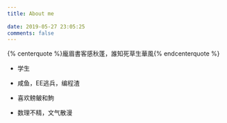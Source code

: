 ```yaml
---
title: About me
  
date: 2019-05-27 23:05:25
comments: false
---
```


{% centerquote %}龐眉書客感秋蓬，誰知死草生華風{% endcenterquote %}

- 学生

- 咸鱼，EE逃兵，编程渣

- 喜欢鳑鲏和鮈

- 数理不精，文气散漫

